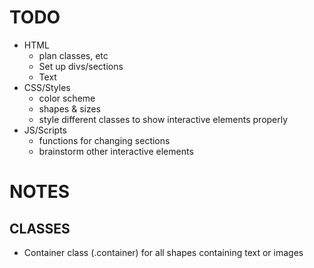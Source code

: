 # TODO

- HTML
    - plan classes, etc
    - Set up divs/sections 
    - Text
- CSS/Styles
    - color scheme 
    - shapes & sizes 
    - style different classes to show interactive elements properly 
- JS/Scripts
    - functions for changing sections 
    - brainstorm other interactive elements 

# NOTES

## CLASSES
- Container class (.container) for all shapes containing text or images 